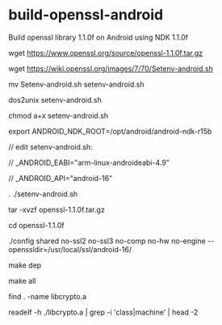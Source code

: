 # build-openssl-android
Build openssl library 1.1.0f on Android using NDK 1.1.0f

wget https://www.openssl.org/source/openssl-1.1.0f.tar.gz

wget https://wiki.openssl.org/images/7/70/Setenv-android.sh

mv Setenv-android.sh setenv-android.sh

dos2unix setenv-android.sh

chmod a+x setenv-android.sh

export ANDROID_NDK_ROOT=/opt/android/android-ndk-r15b

// edit setenv-android.sh:

// _ANDROID_EABI="arm-linux-androideabi-4.9"

// _ANDROID_API="android-16"

. ./setenv-android.sh

tar -xvzf openssl-1.1.0f.tar.gz 

cd openssl-1.1.0f

./config shared no-ssl2 no-ssl3 no-comp no-hw no-engine --openssldir=/usr/local/ssl/android-16/

make dep

make all

find . -name libcrypto.a

readelf -h ./libcrypto.a | grep -i 'class\|machine' | head -2

